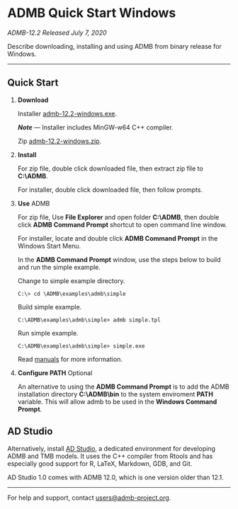 # ADMB Quick Start Windows

*ADMB-12.2*
*Released July 7, 2020*

Describe downloading, installing and using ADMB from binary release for Windows.

---

Quick Start
-----------

1. **Download**

   Installer [admb-12.2-windows.exe](https://github.com/admb-project/admb/releases/download/admb-12.2/admb-12.2-windows.exe).

   _**Note**_ &mdash; Installer includes MinGW-w64 C++ compiler.

   Zip [admb-12.2-windows.zip](https://github.com/admb-project/admb/releases/download/admb-12.2/admb-12.2-windows.zip).

2. **Install**

   For zip file, double click downloaded file, then extract zip file to **C:\ADMB**.

   For installer, double click downloaded file, then follow prompts.

3. **Use** ADMB

   For zip file, Use **File Explorer** and open folder **C:\ADMB**, then double click **ADMB Command Prompt** shortcut to open command line window.

   For installer, locate and double click **ADMB Command Prompt** in the Windows Start Menu.

   In the **ADMB Command Prompt** window, use the steps below to build and run the simple example.

   Change to simple example directory.

   ```
   C:\> cd \ADMB\examples\admb\simple
   ```

   Build simple example.

   ```
   C:\ADMB\examples\admb\simple> admb simple.tpl
   ```

   Run simple example.

   ```
   C:\ADMB\examples\admb\simple> simple.exe
   ```

   Read [manuals](http://www.admb-project.org/docs/manuals/) for more information.

4. **Configure PATH** Optional

   An alternative to using the **ADMB Command Prompt** is to add the ADMB installation directory **C:\ADMB\bin** to the system enviroment **PATH** variable.  This will allow admb to be used in the **Windows Command Prompt**.

AD Studio
---------

Alternatively, install [AD Studio](https://github.com/admb-project/adstudio), a
dedicated environment for developing ADMB and TMB models. It uses the C++
compiler from Rtools and has especially good support for R, LaTeX, Markdown,
GDB, and Git.

AD Studio 1.0 comes with ADMB 12.0, which is one version older than 12.1.

---
For help and support, contact <users@admb-project.org>.
